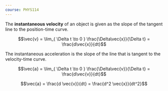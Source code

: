 ```yaml
---
course: PHYS114
---
```


The **instantaneous velocity** of an object is given as the slope of the tangent line to the position-time curve.

$$\vec{v} = \lim_{ \Delta t \to 0 } \frac{\Delta\vec{x}}{\Delta t} = \frac{d\vec{x}}{dt}$$

The instantaneous acceleration is the slope of the line that is tangent to the velocity-time curve.

$$\vec{a} = \lim_{ \Delta t \to 0 } \frac{\Delta\vec{v}}{\Delta t} = \frac{d\vec{v}}{dt}$$

$$\vec{a} = \frac{d \vec{v}}{dt} = \frac{d^2 \vec{x}}{dt^2}$$